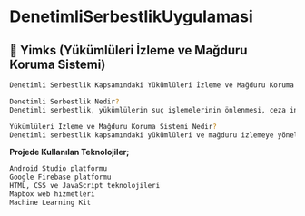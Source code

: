 # DenetimliSerbestlikUygulamasi
## 🚀 Yimks (Yükümlüleri İzleme ve Mağduru Koruma Sistemi)
```sh
Denetimli Serbestlik Kapsamındaki Yükümlüleri İzleme ve Mağduru Koruma Sistemi</b>
```
```sh
Denetimli Serbestlik Nedir?
Denetimli serbestlik, yükümlülerin suç işlemelerinin önlenmesi, ceza infaz kurumundan salıverilen yükümlülerin takip edilmesi, mağdurların uğradıkları zararın giderilmesi, bu yolla da mağdurun ve dolayısıyla toplumun korunmasıdır.
```
```sh
Yükümlüleri İzleme ve Mağduru Koruma Sistemi Nedir?
Denetimli serbestlik kapsamındaki yükümlüleri ve mağduru izlemeye yönelik oluşturulmuş; iki mobil uygulama Yükümlü Takip, Mağdur Takip ve bir web uygulaması içerir. Bu kapsamda Elektronik kelepçe ve mağdur koruma ünitesinin teknik alt yapısı ve gerekli tüm bileşenler incelenerek, mobil ve web üzerinde çalışan  bir denetimli serbestlik uygulaması gerçekleştirilmiştir.
```
**Projede Kullanılan Teknolojiler;**
```sh
Android Studio platformu
Google Firebase platformu
HTML, CSS ve JavaScript teknolojileri
Mapbox web hizmetleri
Machine Learning Kit
```


